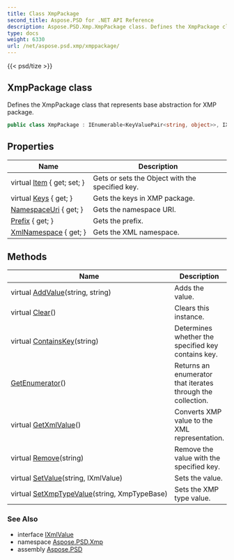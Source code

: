 ```yaml
---
title: Class XmpPackage
second_title: Aspose.PSD for .NET API Reference
description: Aspose.PSD.Xmp.XmpPackage class. Defines the XmpPackage class that represents base abstraction for XMP package
type: docs
weight: 6330
url: /net/aspose.psd.xmp/xmppackage/
---
```

{{< psd/tize >}}
## XmpPackage class

Defines the XmpPackage class that represents base abstraction for XMP package.

```csharp
public class XmpPackage : IEnumerable<KeyValuePair<string, object>>, IXmlValue
```

## Properties

| Name | Description |
| --- | --- |
| virtual [Item](../../aspose.psd.xmp/xmppackage/item/) { get; set; } | Gets or sets the Object with the specified key. |
| virtual [Keys](../../aspose.psd.xmp/xmppackage/keys/) { get; } | Gets the keys in XMP package. |
| [NamespaceUri](../../aspose.psd.xmp/xmppackage/namespaceuri/) { get; } | Gets the namespace URI. |
| [Prefix](../../aspose.psd.xmp/xmppackage/prefix/) { get; } | Gets the prefix. |
| [XmlNamespace](../../aspose.psd.xmp/xmppackage/xmlnamespace/) { get; } | Gets the XML namespace. |

## Methods

| Name | Description |
| --- | --- |
| virtual [AddValue](../../aspose.psd.xmp/xmppackage/addvalue/)(string, string) | Adds the value. |
| virtual [Clear](../../aspose.psd.xmp/xmppackage/clear/)() | Clears this instance. |
| virtual [ContainsKey](../../aspose.psd.xmp/xmppackage/containskey/)(string) | Determines whether the specified key contains key. |
| [GetEnumerator](../../aspose.psd.xmp/xmppackage/getenumerator/)() | Returns an enumerator that iterates through the collection. |
| virtual [GetXmlValue](../../aspose.psd.xmp/xmppackage/getxmlvalue/)() | Converts XMP value to the XML representation. |
| virtual [Remove](../../aspose.psd.xmp/xmppackage/remove/)(string) | Remove the value with the specified key. |
| virtual [SetValue](../../aspose.psd.xmp/xmppackage/setvalue/)(string, IXmlValue) | Sets the value. |
| virtual [SetXmpTypeValue](../../aspose.psd.xmp/xmppackage/setxmptypevalue/)(string, XmpTypeBase) | Sets the XMP type value. |

### See Also

* interface [IXmlValue](../ixmlvalue/)
* namespace [Aspose.PSD.Xmp](../../aspose.psd.xmp/)
* assembly [Aspose.PSD](../../)


